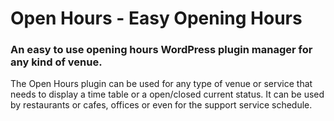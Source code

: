 # Open Hours - Easy Opening Hours
### An easy to use opening hours WordPress plugin manager for any kind of venue.

The Open Hours plugin can be used for any type of venue or service that needs to display a time table or a open/closed current status. It can be used by restaurants or cafes, offices or even for the support service schedule.
